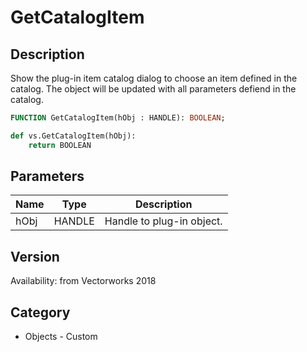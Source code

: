 # GetCatalogItem

## Description
Show the plug-in item catalog dialog to choose an item defined in the catalog. The object will be updated with all parameters defiend in the catalog.

```pascal
FUNCTION GetCatalogItem(hObj : HANDLE): BOOLEAN;
```

```python
def vs.GetCatalogItem(hObj):
    return BOOLEAN
```

## Parameters
|Name|Type|Description|
|---|---|---|
|hObj|HANDLE|Handle to plug-in object.|

## Version
Availability: from Vectorworks 2018

## Category
* Objects - Custom

